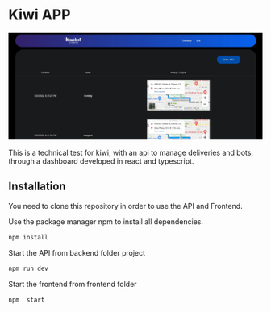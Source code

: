 # Kiwi APP

![App Screenshot](https://github.com/JulianMendezw/kiwi_app/blob/master/frontend/public/Screenshot_dashboard.jpg?raw=true)

This is a technical test for kiwi, with an api to manage deliveries and bots, through a dashboard developed in react and typescript.

## Installation

You need to clone this repository in order to use the API and Frontend.

Use the package manager npm to install all dependencies.

```bash
npm install
```

Start the API from backend folder project

```bash
npm run dev
```

Start the frontend from frontend folder

```bash
npm  start
